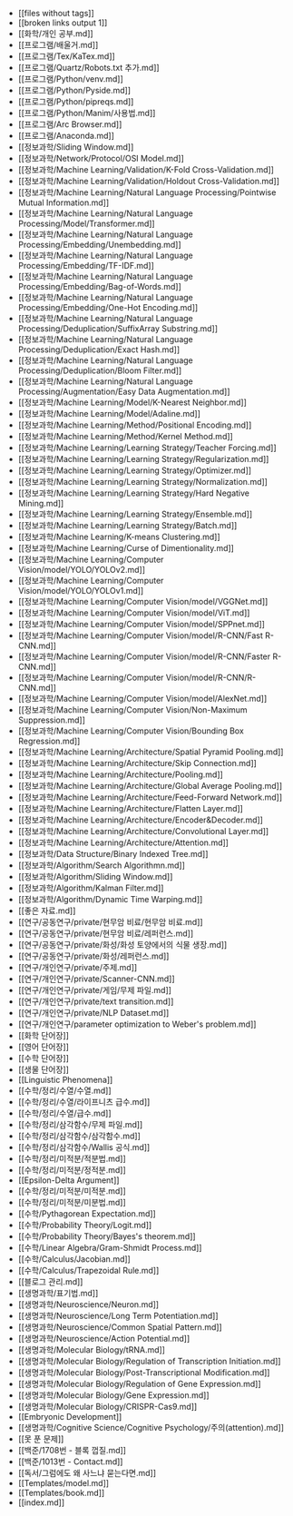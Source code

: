 - [[files without tags]]
- [[broken links output 1]]
- [[화학/개인 공부.md]]
- [[프로그램/배울거.md]]
- [[프로그램/Tex/KaTex.md]]
- [[프로그램/Quartz/Robots.txt 추가.md]]
- [[프로그램/Python/venv.md]]
- [[프로그램/Python/Pyside.md]]
- [[프로그램/Python/pipreqs.md]]
- [[프로그램/Python/Manim/사용법.md]]
- [[프로그램/Arc Browser.md]]
- [[프로그램/Anaconda.md]]
- [[정보과학/Sliding Window.md]]
- [[정보과학/Network/Protocol/OSI Model.md]]
- [[정보과학/Machine Learning/Validation/K-Fold Cross-Validation.md]]
- [[정보과학/Machine Learning/Validation/Holdout Cross-Validation.md]]
- [[정보과학/Machine Learning/Natural Language Processing/Pointwise Mutual Information.md]]
- [[정보과학/Machine Learning/Natural Language Processing/Model/Transformer.md]]
- [[정보과학/Machine Learning/Natural Language Processing/Embedding/Unembedding.md]]
- [[정보과학/Machine Learning/Natural Language Processing/Embedding/TF-IDF.md]]
- [[정보과학/Machine Learning/Natural Language Processing/Embedding/Bag-of-Words.md]]
- [[정보과학/Machine Learning/Natural Language Processing/Embedding/One-Hot Encoding.md]]
- [[정보과학/Machine Learning/Natural Language Processing/Deduplication/SuffixArray Substring.md]]
- [[정보과학/Machine Learning/Natural Language Processing/Deduplication/Exact Hash.md]]
- [[정보과학/Machine Learning/Natural Language Processing/Deduplication/Bloom Filter.md]]
- [[정보과학/Machine Learning/Natural Language Processing/Augmentation/Easy Data Augmentation.md]]
- [[정보과학/Machine Learning/Model/K-Nearest Neighbor.md]]
- [[정보과학/Machine Learning/Model/Adaline.md]]
- [[정보과학/Machine Learning/Method/Positional Encoding.md]]
- [[정보과학/Machine Learning/Method/Kernel Method.md]]
- [[정보과학/Machine Learning/Learning Strategy/Teacher Forcing.md]]
- [[정보과학/Machine Learning/Learning Strategy/Regularization.md]]
- [[정보과학/Machine Learning/Learning Strategy/Optimizer.md]]
- [[정보과학/Machine Learning/Learning Strategy/Normalization.md]]
- [[정보과학/Machine Learning/Learning Strategy/Hard Negative Mining.md]]
- [[정보과학/Machine Learning/Learning Strategy/Ensemble.md]]
- [[정보과학/Machine Learning/Learning Strategy/Batch.md]]
- [[정보과학/Machine Learning/K-means Clustering.md]]
- [[정보과학/Machine Learning/Curse of Dimentionality.md]]
- [[정보과학/Machine Learning/Computer Vision/model/YOLO/YOLOv2.md]]
- [[정보과학/Machine Learning/Computer Vision/model/YOLO/YOLOv1.md]]
- [[정보과학/Machine Learning/Computer Vision/model/VGGNet.md]]
- [[정보과학/Machine Learning/Computer Vision/model/ViT.md]]
- [[정보과학/Machine Learning/Computer Vision/model/SPPnet.md]]
- [[정보과학/Machine Learning/Computer Vision/model/R-CNN/Fast R-CNN.md]]
- [[정보과학/Machine Learning/Computer Vision/model/R-CNN/Faster R-CNN.md]]
- [[정보과학/Machine Learning/Computer Vision/model/R-CNN/R-CNN.md]]
- [[정보과학/Machine Learning/Computer Vision/model/AlexNet.md]]
- [[정보과학/Machine Learning/Computer Vision/Non-Maximum Suppression.md]]
- [[정보과학/Machine Learning/Computer Vision/Bounding Box Regression.md]]
- [[정보과학/Machine Learning/Architecture/Spatial Pyramid Pooling.md]]
- [[정보과학/Machine Learning/Architecture/Skip Connection.md]]
- [[정보과학/Machine Learning/Architecture/Pooling.md]]
- [[정보과학/Machine Learning/Architecture/Global Average Pooling.md]]
- [[정보과학/Machine Learning/Architecture/Feed-Forward Network.md]]
- [[정보과학/Machine Learning/Architecture/Flatten Layer.md]]
- [[정보과학/Machine Learning/Architecture/Encoder&Decoder.md]]
- [[정보과학/Machine Learning/Architecture/Convolutional Layer.md]]
- [[정보과학/Machine Learning/Architecture/Attention.md]]
- [[정보과학/Data Structure/Binary Indexed Tree.md]]
- [[정보과학/Algorithm/Search Algorithmn.md]]
- [[정보과학/Algorithm/Sliding Window.md]]
- [[정보과학/Algorithm/Kalman Filter.md]]
- [[정보과학/Algorithm/Dynamic Time Warping.md]]
- [[좋은 자료.md]]
- [[연구/공동연구/private/현무암 비료/현무암 비료.md]]
- [[연구/공동연구/private/현무암 비료/레퍼런스.md]]
- [[연구/공동연구/private/화성/화성 토양에서의 식물 생장.md]]
- [[연구/공동연구/private/화성/레퍼런스.md]]
- [[연구/개인연구/private/주제.md]]
- [[연구/개인연구/private/Scanner-CNN.md]]
- [[연구/개인연구/private/게임/무제 파일.md]]
- [[연구/개인연구/private/text transition.md]]
- [[연구/개인연구/private/NLP Dataset.md]]
- [[연구/개인연구/parameter optimization to Weber's problem.md]]
- [[화학 단어장]]
- [[영어 단어장]]
- [[수학 단어장]]
- [[생물 단어장]]
- [[Linguistic Phenomena]]
- [[수학/정리/수열/수열.md]]
- [[수학/정리/수열/라이프니츠 급수.md]]
- [[수학/정리/수열/급수.md]]
- [[수학/정리/삼각함수/무제 파일.md]]
- [[수학/정리/삼각함수/삼각함수.md]]
- [[수학/정리/삼각함수/Wallis 공식.md]]
- [[수학/정리/미적분/적분법.md]]
- [[수학/정리/미적분/정적분.md]]
- [[Epsilon-Delta Argument]]
- [[수학/정리/미적분/미적분.md]]
- [[수학/정리/미적분/미분법.md]]
- [[수학/Pythagorean Expectation.md]]
- [[수학/Probability Theory/Logit.md]]
- [[수학/Probability Theory/Bayes's theorem.md]]
- [[수학/Linear Algebra/Gram-Shmidt Process.md]]
- [[수학/Calculus/Jacobian.md]]
- [[수학/Calculus/Trapezoidal Rule.md]]
- [[블로그 관리.md]]
- [[생명과학/표기법.md]]
- [[생명과학/Neuroscience/Neuron.md]]
- [[생명과학/Neuroscience/Long Term Potentiation.md]]
- [[생명과학/Neuroscience/Common Spatial Pattern.md]]
- [[생명과학/Neuroscience/Action Potential.md]]
- [[생명과학/Molecular Biology/tRNA.md]]
- [[생명과학/Molecular Biology/Regulation of Transcription Initiation.md]]
- [[생명과학/Molecular Biology/Post-Transcriptional Modification.md]]
- [[생명과학/Molecular Biology/Regulation of Gene Expression.md]]
- [[생명과학/Molecular Biology/Gene Expression.md]]
- [[생명과학/Molecular Biology/CRISPR-Cas9.md]]
- [[Embryonic Development]]
- [[생명과학/Cognitive Science/Cognitive Psychology/주의(attention).md]]
- [[못 푼 문제]]
- [[백준/1708번 - 블록 껍질.md]]
- [[백준/1013번 - Contact.md]]
- [[독서/그럼에도 왜 사느냐 묻는다면.md]]
- [[Templates/model.md]]
- [[Templates/book.md]]
- [[index.md]]